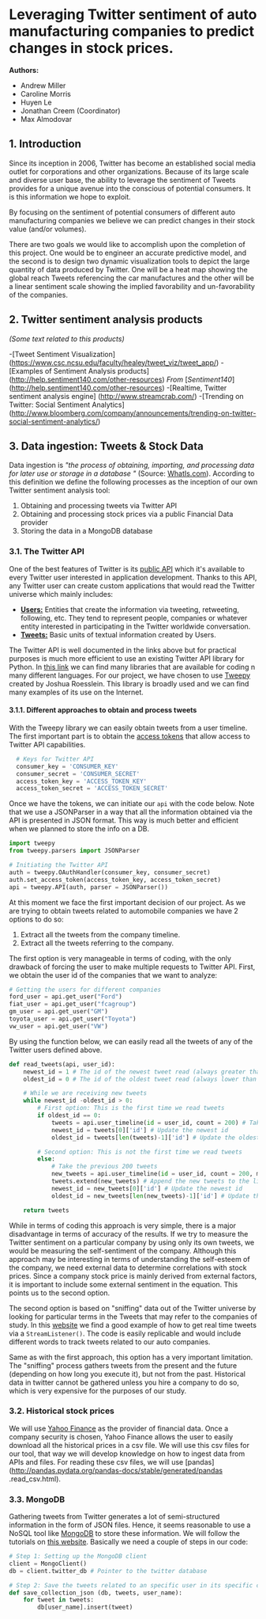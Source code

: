 # Leveraging Twitter sentiment of auto manufacturing companies to predict changes in stock prices.

**Authors:**
- Andrew Miller
- Caroline Morris
- Huyen Le
- Jonathan Creem (Coordinator)
- Max Almodovar
 
## 1. Introduction
 Since its inception in 2006, Twitter has become an established social media outlet for corporations and other organizations. Because of its large scale and diverse user base, the ability to leverage the sentiment of Tweets provides for a unique avenue into the conscious of potential consumers. It is this information we hope to exploit.
     
 By focusing on the sentiment of potential consumers of different auto manufacturing companies we believe we can predict changes in their stock value (and/or volumes).
    	 
 There are two goals we would like to accomplish upon the completion of this project. One would be to engineer an accurate predictive model, and the second is to design two dynamic visualization tools to depict the large quantity of data produced by Twitter. One will be a heat map showing the global reach Tweets referencing the car manufactures and the other will be a linear sentiment scale showing the implied favorability and un-favorability of the companies. 

## 2. Twitter sentiment analysis products
_(Some text related to this products)_

-[Tweet Sentiment Visualization] (https://www.csc.ncsu.edu/faculty/healey/tweet_viz/tweet_app/)
-[Examples of Sentiment Analysis products] (http://help.sentiment140.com/other-resources) _From_ [_Sentiment140_]
(http://help.sentiment140.com/other-resources) 
-[Realtime, Twitter sentiment analysis engine] (http://www.streamcrab.com/)
-[Trending on Twitter: Social Sentiment Analytics] (http://www.bloomberg.com/company/announcements/trending-on-twitter-social-sentiment-analytics/)

## 3. Data ingestion: Tweets \& Stock Data
Data ingestion is _"the process of obtaining, importing, and processing data for later use or storage in a database
"_ (Source: [WhatIs.com](http://whatis.techtarget.com/definition/data-ingestion)). According to this definition we 
define the following processes as the inception of our own Twitter sentiment analysis tool:

1. Obtaining and processing tweets via Twitter API
2. Obtaining and processing stock prices via a public Financial Data provider
3. Storing the data in a MongoDB database

### 3.1. The Twitter API
One of the best features of Twitter is its [public API](https://dev.twitter.com/overview/documentation) which it's available to every Twitter user interested in application development. Thanks to this API, any Twitter user can create custom applications that would read the Twitter universe which mainly includes:

- [**Users:**](https://dev.twitter.com/overview/api/users) Entities that create the information via tweeting, retweeting, following, etc. They tend to represent people, companies or whatever entity interested in participating in the Twitter worldwide conversation.
- [**Tweets:**](https://dev.twitter.com/overview/api/tweets) Basic units of textual information created by Users.
 
 The Twitter API is well documented in the links above but for practical purposes is much more efficient to use an
 existing Twitter API library for Python. In [this link](https://dev.twitter.com/overview/api/twitter-libraries) we 
 can find many libraries that are available for coding n many different languages. For our project, we have chosen to
 use [Tweepy](https://github.com/tweepy/tweepy) created by Joshua Roesslein. This library is broadly used and we can 
 find many examples of its use on the Internet.
 
#### 3.1.1. Different approaches to obtain and process tweets
With the Tweepy library we can easily obtain tweets from a user timeline. The first important part is to obtain the 
[access tokens](https://dev.twitter.com/oauth/overview/application-owner-access-tokens) that allow access to Twitter API capabilities. 

```python 
  # Keys for Twitter API
  consumer_key = 'CONSUMER_KEY'
  consumer_secret = 'CONSUMER_SECRET'
  access_token_key = 'ACCESS_TOKEN_KEY'
  access_token_secret = 'ACCESS_TOKEN_SECRET'
```
Once we have the tokens, we can initiate our `api` with the code below. Note that we use a JSONParser in a way that 
all the information obtained via the API is presented in JSON format. This way is much better and efficient when we 
planned to store the info on a DB.       

```python
import tweepy
from tweepy.parsers import JSONParser

# Initiating the Twitter API
auth = tweepy.OAuthHandler(consumer_key, consumer_secret)
auth.set_access_token(access_token_key, access_token_secret)
api = tweepy.API(auth, parser = JSONParser())
```
At this moment we face the first important decision of our project. As we are trying to obtain tweets related to 
automobile companies we have 2 options to do so:

1. Extract all the tweets from the company timeline.
2. Extract all the tweets referring to the company.

The first option is very manageable in terms of coding, with the only drawback of forcing the user to make multiple 
requests to Twitter API. First, we obtain the user id of the companies that we want to analyze:

```python
# Getting the users for different companies
ford_user = api.get_user("Ford")
fiat_user = api.get_user("fcagroup")
gm_user = api.get_user("GM")
toyota_user = api.get_user("Toyota")
vw_user = api.get_user("VW")
```
By using the function below, we can easily read all the tweets of any of the Twitter users defined above. 

```python
def read_tweets(api, user_id):
    newest_id = 1 # The id of the newest tweet read (always greater than the oldest)
    oldest_id = 0 # The id of the oldest tweet read (always lower than the oldest)

    # While we are receiving new tweets
    while newest_id -oldest_id > 0:
        # First option: This is the first time we read tweets
        if oldest_id == 0:
            tweets = api.user_timeline(id = user_id, count = 200) # Take 200 tweets
            newest_id = tweets[0]['id'] # Update the newest id
            oldest_id = tweets[len(tweets)-1]['id'] # Update the oldest id

        # Second option: This is not the first time we read tweets
        else:
            # Take the previous 200 tweets
            new_tweets = api.user_timeline(id = user_id, count = 200, max_id = oldest_id)             
            tweets.extend(new_tweets) # Append the new tweets to the list
            newest_id = new_tweets[0]['id'] # Update the newest id
            oldest_id = new_tweets[len(new_tweets)-1]['id'] # Update the oldest id

    return tweets
```
While in terms of coding this approach is very simple, there is a major disadvantage in terms of accuracy of the 
results. If we try to measure the Twitter sentiment on a particular company by using only its own tweets, we would be
measuring the self-sentiment of the company. Although this approach may be interesting in terms of understanding the
self-esteem of the company, we need external data to determine correlations with stock prices. Since a company stock 
price is mainly derived from external factors, it is important to include some external sentiment in the equation. 
This points us to the second option.

The second option is based on "sniffing" data out of the Twitter universe by looking for particular terms in the 
Tweets that may refer to the companies of study. In this [website](http://marcobonzanini.com/2015/03/02/mining-twitter-data-with-python-part-1/) 
we find a good example of how to get real time tweets via a `StreamListener()`. The code is easily replicable and 
would include different words to track tweets related to our auto companies.
 
Same as with the first approach, this option has a very important limitation. The "sniffing" process gathers tweets 
from the present and the future (depending on how long you execute it), but not from the past. Historical data in 
twitter cannot be gathered unless you hire a company to do so, which is very expensive for the purposes of our study. 

### 3.2. Historical stock prices 
We will use [Yahoo Finance](http://finance.yahoo.com/) as the provider of financial data. Once a company security is 
chosen, Yahoo Finance allows the user to easily download all the historical prices in a csv file. We will use this 
csv files for our tool, that way we will develop knowledge on how to ingest data from APIs and files. For reading 
these csv files, we will use [pandas](http://pandas.pydata.org/pandas-docs/stable/generated/pandas
.read_csv.html).

### 3.3. MongoDB
Gathering tweets from Twitter generates a lot of semi-structured information in the form of JSON files. Hence, it 
seems reasonable to use a NoSQL tool like [MongoDB](https://www.mongodb.org/) to store these information. We will follow the tutorials on [this 
website](http://stats.seandolinar.com/collecting-twitter-data-storing-tweets-in-mongodb/). Basically we need a couple
 of steps in our code:

```python
# Step 1: Setting up the MongoDB client
client = MongoClient()
db = client.twitter_db # Pointer to the twitter database
```
```python
# Step 2: Save the tweets related to an specific user in its specific collection
def save_collection_json (db, tweets, user_name):
    for tweet in tweets:
        db[user_name].insert(tweet)
```

 